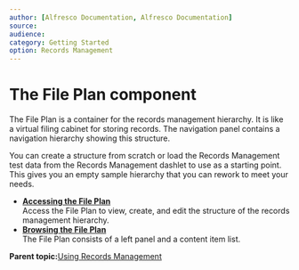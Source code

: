 ```yaml
---
author: [Alfresco Documentation, Alfresco Documentation]
source: 
audience: 
category: Getting Started
option: Records Management
---
```


# The File Plan component

The File Plan is a container for the records management hierarchy. It is like a virtual filing cabinet for storing records. The navigation panel contains a navigation hierarchy showing this structure.

You can create a structure from scratch or load the Records Management test data from the Records Management dashlet to use as a starting point. This gives you an empty sample hierarchy that you can rework to meet your needs.

-   **[Accessing the File Plan](../tasks/rm-fileplan-access.md)**  
Access the File Plan to view, create, and edit the structure of the records management hierarchy.
-   **[Browsing the File Plan](../concepts/rm-fileplan-browse.md)**  
The File Plan consists of a left panel and a content item list.

**Parent topic:**[Using Records Management](../concepts/rm-intro.md)

